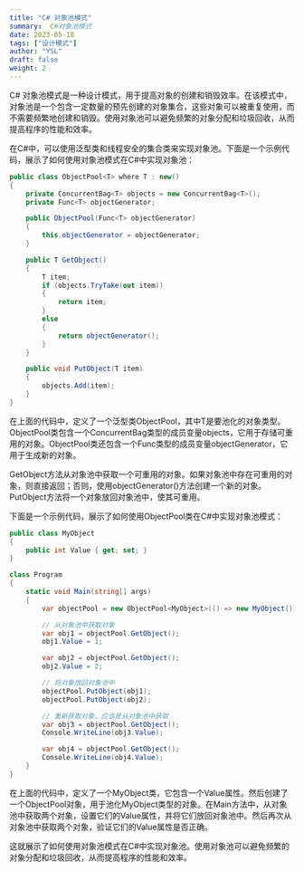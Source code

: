 ```yaml
---
title: "C# 对象池模式"
summary:  C#对象池模式
date: 2023-05-18
tags: ["设计模式"]
author: "YSL"
draft: false
weight: 2
---
```


C# 对象池模式是一种设计模式，用于提高对象的创建和销毁效率。在该模式中，对象池是一个包含一定数量的预先创建的对象集合，这些对象可以被重复使用，而不需要频繁地创建和销毁。使用对象池可以避免频繁的对象分配和垃圾回收，从而提高程序的性能和效率。

在C#中，可以使用泛型类和线程安全的集合类来实现对象池。下面是一个示例代码，展示了如何使用对象池模式在C#中实现对象池：

```csharp
public class ObjectPool<T> where T : new()
{
    private ConcurrentBag<T> objects = new ConcurrentBag<T>();
    private Func<T> objectGenerator;

    public ObjectPool(Func<T> objectGenerator)
    {
        this.objectGenerator = objectGenerator;
    }

    public T GetObject()
    {
        T item;
        if (objects.TryTake(out item))
        {
            return item;
        }
        else
        {
            return objectGenerator();
        }
    }

    public void PutObject(T item)
    {
        objects.Add(item);
    }
}
```

在上面的代码中，定义了一个泛型类ObjectPool<T>，其中T是要池化的对象类型。ObjectPool<T>类包含一个ConcurrentBag<T>类型的成员变量objects，它用于存储可重用的对象。ObjectPool<T>类还包含一个Func<T>类型的成员变量objectGenerator，它用于生成新的对象。

GetObject方法从对象池中获取一个可重用的对象。如果对象池中存在可重用的对象，则直接返回；否则，使用objectGenerator()方法创建一个新的对象。PutObject方法将一个对象放回对象池中，使其可重用。

下面是一个示例代码，展示了如何使用ObjectPool<T>类在C#中实现对象池模式：

```csharp
public class MyObject
{
    public int Value { get; set; }
}

class Program
{
    static void Main(string[] args)
    {
        var objectPool = new ObjectPool<MyObject>(() => new MyObject());

        // 从对象池中获取对象
        var obj1 = objectPool.GetObject();
        obj1.Value = 1;

        var obj2 = objectPool.GetObject();
        obj2.Value = 2;

        // 将对象放回对象池中
        objectPool.PutObject(obj1);
        objectPool.PutObject(obj2);

        // 重新获取对象，应该是从对象池中获取
        var obj3 = objectPool.GetObject();
        Console.WriteLine(obj3.Value);

        var obj4 = objectPool.GetObject();
        Console.WriteLine(obj4.Value);
    }
}
```

在上面的代码中，定义了一个MyObject类，它包含一个Value属性。然后创建了一个ObjectPool<MyObject>对象，用于池化MyObject类型的对象。在Main方法中，从对象池中获取两个对象，设置它们的Value属性，并将它们放回对象池中。然后再次从对象池中获取两个对象，验证它们的Value属性是否正确。

这就展示了如何使用对象池模式在C#中实现对象池。使用对象池可以避免频繁的对象分配和垃圾回收，从而提高程序的性能和效率。